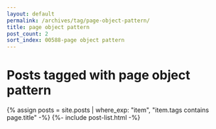 ```yaml
---
layout: default
permalink: /archives/tag/page-object-pattern/
title: page object pattern
post_count: 2
sort_index: 00588-page object pattern
---
```

<h1 class="page-heading">Posts tagged with page object pattern</h1>
{% assign posts = site.posts | where_exp: "item", "item.tags contains page.title" -%}
{%- include post-list.html -%}
